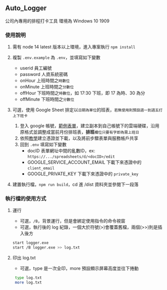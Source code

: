 ## Auto_Logger

公司內專用的排程打卡工具
環境為 Windows 10 1909

### 使用說明

1. 需有 node 14 latest 版本以上環境，進入專案執行 `npm install`

2. 複製 `.env.example` 為 `.env`，並填寫如下變數
     - userid 員工編號
     - password 人資系統密碼
     - onHour 上班時間之`時數位`
     - onMinute 上班時間之`分數位`
     - offHour 下班時間之`時數位`，如 17:30 下班，即 17 為時、30 為分
     - offMinute 下班時間之`分數位`

3. 可選，使用 Google Sheet 排定以`日期為單位`的班表，`若無使用則預設週一到週五打上下班卡`
     1. 登入 google 帳號，[範例表單](https://docs.google.com/spreadsheets/d/16ZvIga5xAgOxhkPecJVzg8Ekcc30VsOc4ZbVSbadlXA/edit?usp=sharing)，建立副本到自己帳號下的雲端硬碟，沿用原格式並調整成當前月份排班表，**排班**`欄位只要有字即為需上班日`
     2. 依照[教學](https://ithelp.ithome.com.tw/articles/10234325)建立憑證並下載，以及將前步驟表單與服務帳戶共享
     3. 回到 `.env` 填寫如下變數
          - docID 表單網址中間的亂數ID，ex: `https://.../spreadsheets/d/<docID>/edit`
          - GOOGLE_SERVICE_ACCOUNT_EMAIL 下載下來憑證中的 `client_email`
          - GOOGLE_PRIVATE_KEY 下載下來憑證中的 `private_key`

4. 建置執行檔，`npm run build`，cd 進 /dist 資料夾並參閱下一段落 

### 執行檔的使用方式
1. 運行
     - 可選，`/B`，背景運行，但是會綁定使用指令的命令視窗
     - 可選，執行後的 log 紀錄，一個大於符號(>)會覆蓋舊檔，兩個(>>)則是插入後方

    ```bash
    start logger.exe
    start /B logger.exe >> log.txt
    ```

2. 印出 log.txt
     - 可選，type 是一次全印，more 預設顯示屏幕高度並往下捲動

    ```bash
     type log.txt
     more log.txt
    ```

